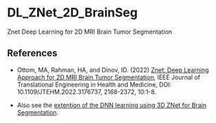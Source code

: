 # DL_ZNet_2D_BrainSeg
Znet Deep Learning for 2D MRI Brain Tumor Segmentation

## References

* Ottom, MA, Rahman, HA, and Dinov, ID. (2022) [Znet: Deep Learning Approach for 2D MRI Brain Tumor Segmentation](https://doi.org/10.1109/JTEHM.2022.3176737), IEEE Journal of Translational Engineering in Health and Medicine, DOI: 10.1109/JTEHM.2022.3176737, 2168-2372, 10:1-8. 

* Also see the [extention of the DNN learning using 3D ZNet for Brain Segmentation](https://github.com/SOCR/DL_ZNet_3D_BrainSeg).
